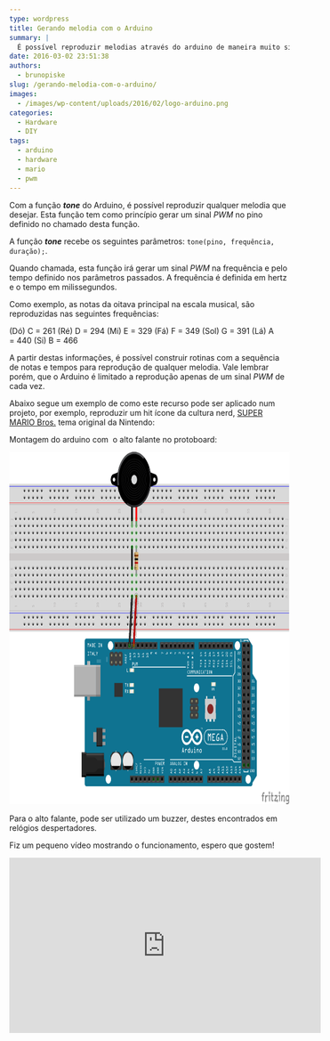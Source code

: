 ```yaml
---
type: wordpress
title: Gerando melodia com o Arduino
summary: |
  É possível reproduzir melodias através do arduino de maneira muito simples, utilizando-se a função tone, que gera um sinal PWM conforme a frequência desejada.
date: 2016-03-02 23:51:38
authors:
  - brunopiske
slug: /gerando-melodia-com-o-arduino/
images:
  - /images/wp-content/uploads/2016/02/logo-arduino.png
categories:
  - Hardware
  - DIY
tags:
  - arduino
  - hardware
  - mario
  - pwm
---
```


Com a função <strong><em>tone</em></strong> do Arduino, é possível reproduzir qualquer melodia que desejar. Esta função tem como princípio gerar um sinal <em>PWM</em> no pino definido no chamado desta função.

A função <strong><em>tone</em></strong> recebe os seguintes parâmetros: <code>tone(pino, frequência, duração);</code>.

Quando chamada, esta função irá gerar um sinal <em>PWM</em> na frequência e pelo tempo definido nos parâmetros passados. A frequência é definida em hertz e o tempo em milissegundos.

<!--more-->

Como exemplo, as notas da oitava principal na escala musical, são reproduzidas nas seguintes frequências:

(Dó) C = 261
(Ré) D = 294
(Mi) E = 329
(Fá) F = 349
(Sol) G = 391
(Lá) A = 440
(Si) B = 466

A partir destas informações, é possível construir rotinas com a sequência de notas e tempos para reprodução de qualquer melodia. Vale lembrar porém, que o Arduino é limitado a reprodução apenas de um sinal <em>PWM</em> de cada vez.

Abaixo segue um exemplo de como este recurso pode ser aplicado num projeto, por exemplo, reproduzir um hit ícone da cultura nerd, <a href="https://pt.wikipedia.org/wiki/Super_Mario_Bros." target="_blank">SUPER MARIO Bros.</a> tema original da Nintendo:

<script src="//gistfy-app.herokuapp.com/github/ButecoOpenSource/exemplos/exemplos_arduino/SUPER_MARIO_THEME.ino?branch=master&amp;lang=c&amp;style=arduino" type="text/javascript"></script>

Montagem do arduino com  o alto falante no protoboard:

<a href="/images/wp-content/uploads/2016/03/Esquema-Ligacao_bb.png" rel="attachment wp-att-4921"><img class="wp-image-4921 aligncenter" src="/images/wp-content/uploads/2016/03/Esquema-Ligacao_bb.png" alt="Esquema Ligacao_bb" width="823" height="633" /></a>

Para o alto falante, pode ser utilizado um buzzer, destes encontrados em relógios despertadores.

Fiz um pequeno vídeo mostrando o funcionamento, espero que gostem!

<iframe width="560" height="315" src="https://www.youtube.com/watch?v=cGt4lF6iXGg&feature=youtu.be" frameborder="0" allowfullscreen></iframe>